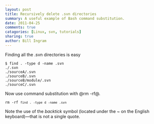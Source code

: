 ```yaml
---
layout: post
title: Recursively delete .svn directories
summary: A useful example of Bash command substitution. 
date: 2011-04-25
comments: true
catagories: [Linux, svn, tutorials]
sharing: true
author: Bill Ingram
---
```


Finding all the .svn directories is easy

<pre><code>$ find . -type d -name .svn
./.svn
./sourceA/.svn
./sourceB/.svn
./sourceB/module/.svn
./sourceC/.svn
</code></pre>

Now use command substitution with @rm -rf@. 

<code>rm -rf `find . -type d -name .svn`</code>

Note the use of the _backtick_ symbol (located under the ~ on the English keyboard)&mdash;that is not a single quote.

